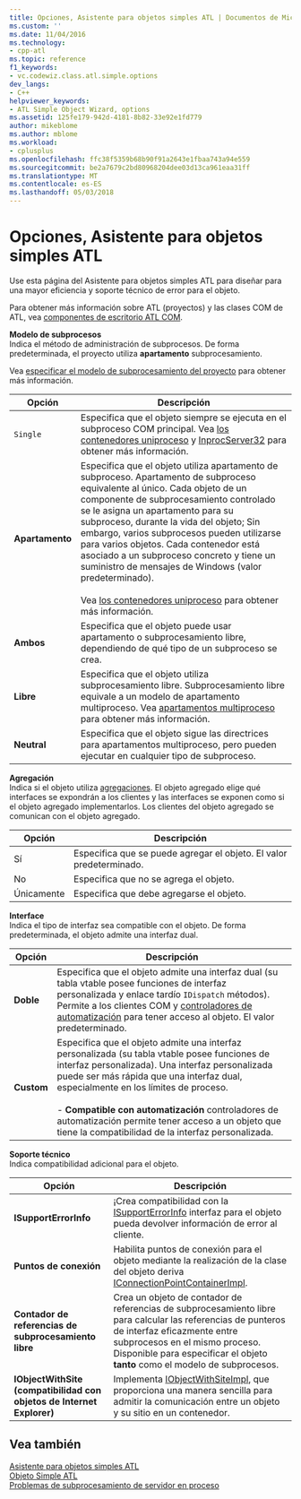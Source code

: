 ```yaml
---
title: Opciones, Asistente para objetos simples ATL | Documentos de Microsoft
ms.custom: ''
ms.date: 11/04/2016
ms.technology:
- cpp-atl
ms.topic: reference
f1_keywords:
- vc.codewiz.class.atl.simple.options
dev_langs:
- C++
helpviewer_keywords:
- ATL Simple Object Wizard, options
ms.assetid: 125fe179-942d-4181-8b82-33e92e1fd779
author: mikeblome
ms.author: mblome
ms.workload:
- cplusplus
ms.openlocfilehash: ffc38f5359b68b90f91a2643e1fbaa743a94e559
ms.sourcegitcommit: be2a7679c2bd80968204dee03d13ca961eaa31ff
ms.translationtype: MT
ms.contentlocale: es-ES
ms.lasthandoff: 05/03/2018
---
```

# <a name="options-atl-simple-object-wizard"></a>Opciones, Asistente para objetos simples ATL
Use esta página del Asistente para objetos simples ATL para diseñar para una mayor eficiencia y soporte técnico de error para el objeto.  
  
 Para obtener más información sobre ATL (proyectos) y las clases COM de ATL, vea [componentes de escritorio ATL COM](../../atl/atl-com-desktop-components.md).  
  
 **Modelo de subprocesos**  
 Indica el método de administración de subprocesos. De forma predeterminada, el proyecto utiliza **apartamento** subprocesamiento.  
  
 Vea [especificar el modelo de subprocesamiento del proyecto](../../atl/specifying-the-threading-model-for-a-project-atl.md) para obtener más información.  
  
|Opción|Descripción|  
|------------|-----------------|  
|`Single`|Especifica que el objeto siempre se ejecuta en el subproceso COM principal. Vea [los contenedores uniproceso](http://msdn.microsoft.com/library/windows/desktop/ms680112) y [InprocServer32](http://msdn.microsoft.com/library/windows/desktop/ms682390) para obtener más información.|  
|**Apartamento**|Especifica que el objeto utiliza apartamento de subproceso. Apartamento de subproceso equivalente al único. Cada objeto de un componente de subprocesamiento controlado se le asigna un apartamento para su subproceso, durante la vida del objeto; Sin embargo, varios subprocesos pueden utilizarse para varios objetos. Cada contenedor está asociado a un subproceso concreto y tiene un suministro de mensajes de Windows (valor predeterminado).<br /><br /> Vea [los contenedores uniproceso](http://msdn.microsoft.com/library/windows/desktop/ms680112) para obtener más información.|  
|**Ambos**|Especifica que el objeto puede usar apartamento o subprocesamiento libre, dependiendo de qué tipo de un subproceso se crea.|  
|**Libre**|Especifica que el objeto utiliza subprocesamiento libre. Subprocesamiento libre equivale a un modelo de apartamento multiproceso. Vea [apartamentos multiproceso](http://msdn.microsoft.com/library/windows/desktop/ms693421) para obtener más información.|  
|**Neutral**|Especifica que el objeto sigue las directrices para apartamentos multiproceso, pero pueden ejecutar en cualquier tipo de subproceso.|  
  
 **Agregación**  
 Indica si el objeto utiliza [agregaciones](http://msdn.microsoft.com/library/windows/desktop/ms686558). El objeto agregado elige qué interfaces se expondrán a los clientes y las interfaces se exponen como si el objeto agregado implementarlos. Los clientes del objeto agregado se comunican con el objeto agregado.  
  
|Opción|Descripción|  
|------------|-----------------|  
|Sí|Especifica que se puede agregar el objeto. El valor predeterminado.|  
|No|Especifica que no se agrega el objeto.|  
|Únicamente|Especifica que debe agregarse el objeto.|  
  
 **Interface**  
 Indica el tipo de interfaz sea compatible con el objeto. De forma predeterminada, el objeto admite una interfaz dual.  
  
|Opción|Descripción|  
|------------|-----------------|  
|**Doble**|Especifica que el objeto admite una interfaz dual (su tabla vtable posee funciones de interfaz personalizada y enlace tardío `IDispatch` métodos). Permite a los clientes COM y [controladores de automatización](../../mfc/automation-clients.md) para tener acceso al objeto. El valor predeterminado.|  
|**Custom**|Especifica que el objeto admite una interfaz personalizada (su tabla vtable posee funciones de interfaz personalizada). Una interfaz personalizada puede ser más rápida que una interfaz dual, especialmente en los límites de proceso.<br /><br /> -   **Compatible con automatización** controladores de automatización permite tener acceso a un objeto que tiene la compatibilidad de la interfaz personalizada.|  
  
 **Soporte técnico**  
 Indica compatibilidad adicional para el objeto.  
  
|Opción|Descripción|  
|------------|-----------------|  
|**ISupportErrorInfo**|¡Crea compatibilidad con la [ISupportErrorInfo](../../atl/reference/isupporterrorinfoimpl-class.md) interfaz para el objeto pueda devolver información de error al cliente.|  
|**Puntos de conexión**|Habilita puntos de conexión para el objeto mediante la realización de la clase del objeto deriva [IConnectionPointContainerImpl](../../atl/reference/iconnectionpointcontainerimpl-class.md).|  
|**Contador de referencias de subprocesamiento libre**|Crea un objeto de contador de referencias de subprocesamiento libre para calcular las referencias de punteros de interfaz eficazmente entre subprocesos en el mismo proceso. Disponible para especificar el objeto **tanto** como el modelo de subprocesos.|  
|**IObjectWithSite (compatibilidad con objetos de Internet Explorer)**|Implementa [IObjectWithSiteImpl](../../atl/reference/iobjectwithsiteimpl-class.md), que proporciona una manera sencilla para admitir la comunicación entre un objeto y su sitio en un contenedor.|  
  
## <a name="see-also"></a>Vea también  
 [Asistente para objetos simples ATL](../../atl/reference/atl-simple-object-wizard.md)   
 [Objeto Simple ATL](../../atl/reference/adding-an-atl-simple-object.md)   
 [Problemas de subprocesamiento de servidor en proceso](http://msdn.microsoft.com/library/windows/desktop/ms687205)


